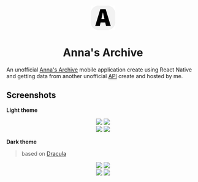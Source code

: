 <div align='center' >
  <img src="./assets/icon.png" height=64 />
  <h1>Anna's Archive</h1>
</div>

An unofficial [Anna's Archive] mobile application create using React Native
and getting data from another unofficial [API] create and hosted by me.

## Screenshots

**Light theme**

<div align='center' >
  <img src="https://imgur.com/EMNtAyL.jpg" height=400 />
  <img src="https://imgur.com/sJvM5ji.jpg" height=400 />
</div>

<div align='center' >
  <img src="https://imgur.com/b1o9iOQ.jpg" height=400 />
  <img src="https://imgur.com/k8KjlY7.jpg" height=400 />
</div>

**Dark theme**

> based on [Dracula]

<div align='center' >
  <img src="https://imgur.com/vRdfOsJ.jpg" height=400 />
  <img src="https://imgur.com/1pBPg8E.jpg" height=400 />
</div>

<div align='center' >
  <img src="https://imgur.com/kDLUksM.jpg" height=400 />
  <img src="https://imgur.com/u2uQoLX.jpg" height=400 />
</div>

[Anna's Archive]: <https://annas-archive.org>
[API]: <https://github.com/dheison0/annas-archive-api>
[Dracula]: <https://draculatheme.com>